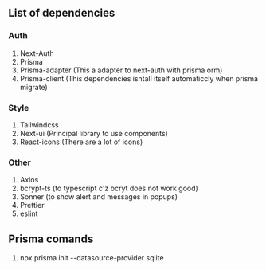 ## List of dependencies

### Auth

1. Next-Auth
2. Prisma
3. Prisma-adapter (This a adapter to next-auth with prisma orm)
4. Prisma-client (This dependencies isntall itself automaticcly when prisma migrate)

### Style

1. Tailwindcss
2. Next-ui (Principal library to use components)
3. React-icons (There are a lot of icons)

### Other

1. Axios
2. bcrypt-ts (to typescript c'z bcryt does not work good)
3. Sonner (to show alert and messages in popups)
4. Prettier
5. eslint

## Prisma comands

1. npx prisma init --datasource-provider sqlite

